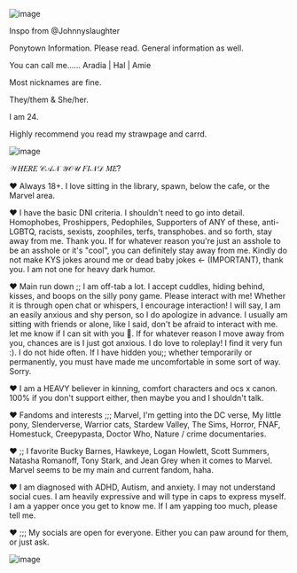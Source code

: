 ![image](https://github.com/user-attachments/assets/57198347-3d89-43cb-b250-1bfeba71f090)


Inspo from @Johnnyslaughter

Ponytown Information. Please read. General information as well.


You can call me......  Aradia | Hal | Amie 


Most nicknames are fine. 


They/them & She/her.

I am 24.

Highly recommend you read my strawpage and carrd.


![image](https://github.com/user-attachments/assets/7e8a7f04-b2e8-4228-93d6-e850124ad25f) 




𝒲𝐻𝐸𝑅𝐸 𝒞𝒜𝒩 𝒴𝒪𝒰 𝐹𝐼𝒩𝒟 𝑀𝐸?

❤️ Always 18+. I love sitting in the library, spawn, below the cafe, or the Marvel area. 


❤️ I have the basic DNI criteria. I shouldn't need to go into detail. Homophobes, Proshippers, Pedophiles, Supporters of ANY of these,  anti-LGBTQ, racists, sexists, zoophiles, terfs, transphobes. and so forth, stay away from me. Thank you. If for whatever reason you're just an asshole to be an asshole or it's "cool", you can definitely stay away from me. Kindly do not make KYS jokes around me or dead baby jokes <- (IMPORTANT), thank you. I am not one for heavy dark humor. 


❤️ Main run down ;; I am off-tab a lot. I accept cuddles, hiding behind, kisses, and boops on the silly pony game.  Please interact with me! Whether it is through open chat or whispers, I encourage interaction! I will say, I am an easily anxious and shy person, so I do apologize in advance. I usually am sitting with friends or alone, like I said, don't be afraid to interact with me. let me know if I can sit with you 💜. If for whatever reason I move away from you, chances are is I just got anxious. I do love to roleplay! I find it very fun :). I do not hide often. If I have hidden you;; whether temporarily or permanently, you must have made me uncomfortable in some sort of way. Sorry. 

❤️ I am a HEAVY believer in kinning, comfort characters and ocs x canon. 100% if you don't support either, then maybe you and I shouldn't talk. 


❤️ Fandoms and interests ;;; Marvel, I'm getting into the DC verse, My little pony, Slenderverse, Warrior cats, Stardew Valley, The Sims, Horror, FNAF, Homestuck, Creepypasta, Doctor Who, Nature / crime documentaries. 


❤️ ;; I favorite Bucky Barnes, Hawkeye, Logan Howlett, Scott Summers, Natasha Romanoff,  Tony Stark, and Jean Grey when it comes to Marvel. Marvel seems to be my main and current fandom, haha.

❤️ I am diagnosed with ADHD, Autism, and anxiety. I may not understand social cues.  I am heavily expressive and will type in caps to express myself. I am a yapper once you get to know me. If I am yapping too much, please tell me. 


❤️ ;;;  My socials are open for everyone. Either you can paw around for them, or just ask. 



![image](https://github.com/user-attachments/assets/479ddfcd-d25e-4a42-930d-52f5180d421e)


 




